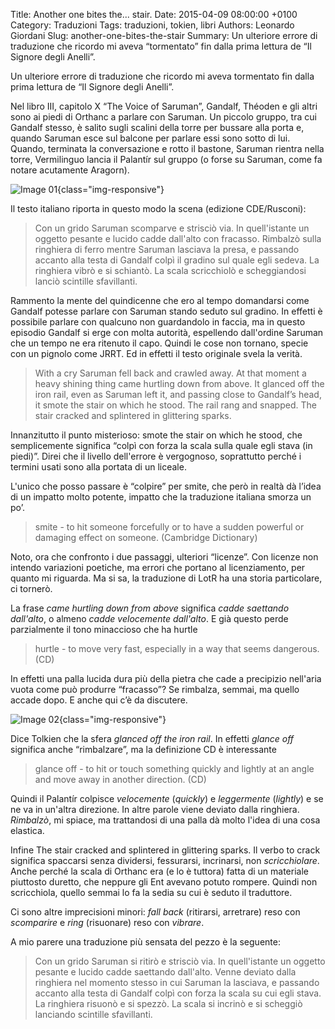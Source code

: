 Title: Another one bites the... stair.
Date: 2015-04-09 08:00:00 +0100
Category: Traduzioni
Tags: traduzioni, tokien, libri
Authors: Leonardo Giordani
Slug: another-one-bites-the-stair
Summary: Un ulteriore errore di traduzione che ricordo mi aveva “tormentato” fin dalla prima lettura de “Il Signore degli Anelli”.

Un ulteriore errore di traduzione che ricordo mi aveva tormentato fin dalla prima lettura de “Il Signore degli Anelli”.

Nel libro III, capitolo X “The Voice of Saruman”, Gandalf, Théoden e gli altri sono ai piedi di Orthanc a parlare con Saruman. Un piccolo gruppo, tra cui Gandalf stesso, è salito sugli scalini della torre per bussare alla porta e, quando Saruman esce sul balcone per parlare essi sono sotto di lui. Quando, terminata la conversazione e rotto il bastone, Saruman rientra nella torre, Vermilinguo lancia il Palantír sul gruppo (o forse su Saruman, come fa notare acutamente Aragorn).

![Image 01](/images/another-one-bites-the-stair/fig01.jpg){class="img-responsive"}

Il testo italiano riporta in questo modo la scena (edizione CDE/Rusconi):

> Con un grido Saruman scomparve e strisciò via. In quell'istante un oggetto pesante e lucido cadde dall'alto con fracasso. Rimbalzò sulla ringhiera di ferro mentre Saruman lasciava la presa, e passando accanto alla testa di Gandalf colpì il gradino sul quale egli sedeva. La ringhiera vibrò e si schiantò. La scala scricchiolò e scheggiandosi lanciò scintille sfavillanti.

Rammento la mente del quindicenne che ero al tempo domandarsi come Gandalf potesse parlare con Saruman stando seduto sul gradino. In effetti è possibile parlare con qualcuno non guardandolo in faccia, ma in questo episodio Gandalf si erge con molta autorità, espellendo dall'ordine Saruman che un tempo ne era ritenuto il capo. Quindi le cose non tornano, specie con un pignolo come JRRT. Ed in effetti il testo originale svela la verità.

> With a cry Saruman fell back and crawled away. At that moment a
heavy shining thing came hurtling down from above. It glanced off the iron
rail, even as Saruman left it, and passing close to Gandalf’s head, it smote
the stair on which he stood. The rail rang and snapped. The stair cracked
and splintered in glittering sparks.

Innanzitutto il punto misterioso: smote the stair on which he stood, che semplicemente significa “colpì con forza la scala sulla quale egli stava (in piedi)”. Direi che il livello dell'errore è vergognoso, soprattutto perché i termini usati sono alla portata di un liceale.

L'unico che posso passare è “colpire” per smite, che però in realtà dà l’idea di un impatto molto potente, impatto che la traduzione italiana smorza un po’.

> smite - to hit someone forcefully or to have a sudden powerful or damaging effect on someone.
(Cambridge Dictionary)

Noto, ora che confronto i due passaggi, ulteriori “licenze”. Con licenze non intendo variazioni poetiche, ma errori che portano al licenziamento, per quanto mi riguarda. Ma si sa, la traduzione di LotR ha una storia particolare, ci tornerò.

La frase _came hurtling down from above_ significa _cadde saettando dall'alto_, o almeno _cadde velocemente dall'alto_. E già questo perde parzialmente il tono minaccioso che ha hurtle

> hurtle - to move very fast, especially in a way that seems dangerous. (CD)

In effetti una palla lucida dura più della pietra che cade a precipizio nell'aria vuota come può produrre “fracasso”? Se rimbalza, semmai, ma quello accade dopo. E anche qui c’è da discutere.

![Image 02](/images/another-one-bites-the-stair/fig02.jpg){class="img-responsive"}

Dice Tolkien che la sfera _glanced off the iron rail_. In effetti _glance off_ significa anche “rimbalzare”, ma la definizione CD è interessante

> glance off - to hit or touch something quickly and lightly at an angle and move away in another direction. (CD)

Quindi il Palantír colpisce _velocemente_ (_quickly_) e _leggermente_ (_lightly_) e se ne va in un'altra direzione. In altre parole viene deviato dalla ringhiera. _Rimbalzò_, mi spiace, ma trattandosi di una palla dà molto l'idea di una cosa elastica.

Infine The stair cracked and splintered in glittering sparks. Il verbo to crack significa spaccarsi senza dividersi, fessurarsi, incrinarsi, non _scricchiolare_. Anche perché la scala di Orthanc era (e lo è tuttora) fatta di un materiale piuttosto duretto, che neppure gli Ent avevano potuto rompere. Quindi non scricchiola, quello semmai lo fa la sedia su cui è seduto il traduttore.

Ci sono altre imprecisioni minori: _fall back_ (ritirarsi, arretrare) reso con _scomparire_ e _ring_ (risuonare) reso con _vibrare_.

A mio parere una traduzione più sensata del pezzo è la seguente:

> Con un grido Saruman si ritirò e strisciò via. In quell'istante un oggetto pesante e lucido cadde saettando dall'alto. Venne deviato dalla ringhiera nel momento stesso in cui Saruman la lasciava, e passando accanto alla testa di Gandalf colpì con forza la scala su cui egli stava. La ringhiera risuonò e si spezzò. La scala si incrinò e si scheggiò lanciando scintille sfavillanti.